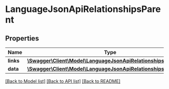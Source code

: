 # LanguageJsonApiRelationshipsParent

## Properties
Name | Type | Description | Notes
------------ | ------------- | ------------- | -------------
**links** | [**\Swagger\Client\Model\LanguageJsonApiRelationshipsParentLinks**](LanguageJsonApiRelationshipsParentLinks.md) |  | [optional] 
**data** | [**\Swagger\Client\Model\LanguageJsonApiRelationshipsParentData**](LanguageJsonApiRelationshipsParentData.md) |  | [optional] 

[[Back to Model list]](../../README.md#documentation-for-models) [[Back to API list]](../../README.md#documentation-for-api-endpoints) [[Back to README]](../../README.md)

